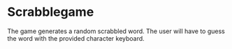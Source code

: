 # Scrabblegame

The game generates a random scrabbled word.
The user will have to guess the word with the provided character keyboard.

